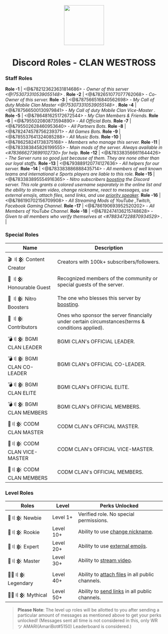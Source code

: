 <div align="center">
    <img src="https://i.imgur.com/SCUzUr2.jpg" width="128px" style="max-width:100%;">
    <h1>Discord Roles - CLAN WESTROSS</h1>
</div>

<h3>Staff Roles</h3>

**Role -1**  |  <@&782123623631814686>  - *Owner of this server <@!753073310539055148> .*
**Role -2**  |  <@&782651077077762068> - *Co-Owner of this server.*
**Role -3** |  <@&787566516840562698>  - *My Call of duty Mobile Clan Master <@!753073310539055148> .*
**Role -4** |  <@&787566500130979841>  - *My Call of duty Mobile Clan Vice-Master .*
**Role -5** |  <@&786481625172672544>  - *My Clan Members & Friends.*
**Role -6** |  <@&795502080873594890>  - *All Official Bots.*
**Role -7** |  <@&795502628460953640>  - *All Partners Bots.*
**Role -8** |  <@&782474578756239371>  - *All Games Bots.*
**Role -9** |  <@&785537641324085288> - *All Music Bots.*
**Role -10** |  <@&786258241738375168> - *Members who manage this server.*
**Role -11** |  <@&783383845826199555> -  *Main mods of the server. Always available in <#783666273699102730> for help.*
**Role -12** |  <@&783383566611644426> - *The Server runs so good just because of them. They are none other than our loyal staffs.*
**Role -13** |  <@&793889120774127636>  - *All helpers for our server.*
**Role -14** |  <@&783383886888435714> - *All members of well known teams and international e Sports players are liable to this role.*
**Role -15** |  <@&783383895554916365> - *Nitro subscribers [boosting](https://support.discord.com/hc/en-us/articles/360028038352-Server-Boosting) the Discord server. This role grants a colored username separately in the online list and the ability to stream video, change nickname, react to messages, use external emojis, attach files, send links, and use [priority speaker](https://support.discord.com/hc/en-us/articles/360011876531-Setting-up-Priority-Speaker).*
**Role -16** |  <@&786190702156709908> - *All Streaming Mods of YouTube ,Twitch, Facebook Gaming Channel.*
**Role -17** |  <@&786190693952520202> - *All Members of YouTube Channel.*
**Role -18** |  <@&782474136215748628> - *Given to all members who verify themselves at <#788347228870934529> .*                                                                 |

<h3>Special Roles</h3>

| Name              | Description                                                                                                                                                                                                     |
|-------------------|-----------------------------------------------------------------------------------------------------------------------------------------------------------------------------------------------------------------|
| 🎬 〢𒆜 Content Creator   | Creators with 100k+ subscribers/followers.                                                                                                                                                                      |
| 🤵 〢𒆜 Honourable Guest  | Recognized members of the community or special guests of the server.                                                                                                                                             |
| 💎 〢𒆜 Nitro Boosters     | The one who blesses this server by [boosting](https://support.discord.com/hc/en-us/articles/360028038352-Server-Boosting-).                                                                                     |
| 🤝 〢𒆜 Contributors       | Ones who sponsor the server financially under certain circumstances(terms & conditions applied).                                                                                                                |
| 💣〢𒆜 BGMI CLAN LEADER         | BGMI CLAN's OFFICIAL LEADER.                                                                                                                                                            |
| 💣〢𒆜 BGMI CLAN CO-LEADER         | BGMI CLAN's OFFICIAL CO-LEADER.                                                                                                                                                        |
| 💣〢𒆜 BGMI CLAN ELITE            | BGMI CLAN's OFFICIAL ELITE.                                                                                                                                    |
| 💣〢𒆜 BGMI CLAN MEMBERS          | BGMI CLAN's OFFICIAL MEMBERS.                                                                                                                                    |
| 🔫〢𒆜 CODM CLAN MASTER            | CODM CLAN's OFFICIAL MASTER.                                                                                                                                 |
| 🔫〢𒆜 CODM CLAN VICE-MASTER            | CODM CLAN's OFFICIAL VICE-MASTER.                                                                                                                                    |
| 🔫〢𒆜 CODM CLAN MEMBERS            | CODM CLAN's OFFICIAL MEMBERS.    |                                                                                                                                 
<h3>Level Roles</h3>

| Roles          |  Level        | Perks Unlocked                                                             |
|----------------|---------------|----------------------------------------------------------------------------|
| 🥇〢𒆜 Newbie | Level 1+                  | Verified role. No special permissions.                                                   |
| 🥈〢𒆜 Rookie | Level 10+                   | Ability to use [change nickname](https://support.discord.com/hc/en-us/articles/219070107-Server-Nicknames).                                             |
| 🥉〢𒆜 Expert | Level 20+                   | Ability to use [external emojis](https://support.discord.com/hc/en-us/articles/360036479811-Custom-Emojis).                 |
| 🏅〢𒆜 Master | Level 30+                  | Ability to [stream video](https://support.discord.com/hc/en-us/articles/360030714312-Stream-your-game-with-Go-Live-).                                    |
| 💂‍♂️〢𒆜 Legendary | Level 40+                  | Ability to [attach files](https://support.discord.com/hc/en-us/articles/211866427-How-do-I-upload-images-and-GIFs) in all public channels.                                 |
| 👮‍♂️〢𒆜 Mythical | Level 50+                  | Ability to [send links](https://support.discord.com/hc/en-us/articles/360021235192-Sending-GIFs-on-Discord) in all public channels.                                              |

> **Please Note**: The level up roles will be allotted to you after sending a particular amount of messages as mentioned above to get your perks unlocked! (Messages sent all time is not considered in this, only WR ツ AMARI(AmariBot#5150) Leaderboard is considered.)
